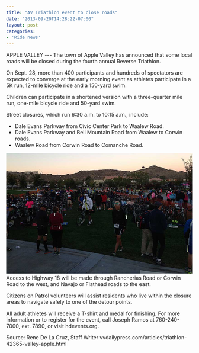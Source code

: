 ```yaml
---
title: "AV Triathlon event to close roads"
date: "2013-09-20T14:28:22-07:00"
layout: post
categories:
- 'Ride news'
---
```


APPLE VALLEY --- The town of Apple Valley has announced that some local roads will be closed during the fourth annual Reverse Triathlon.

On Sept. 28, more than 400 participants and hundreds of spectators are expected to converge at the early morning event as athletes participate in a 5K run, 12-mile bicycle ride and a 150-yard swim.

Children can participate in a shortened version with a three-quarter mile run, one-mile bicycle ride and 50-yard swim.

Street closures, which run 6:30 a.m. to 10:15 a.m., include:

- Dale Evans Parkway from Civic Center Park to Waalew Road.
- Dale Evans Parkway and Bell Mountain Road from Waalew to Corwin roads.
- Waalew Road from Corwin Road to Comanche Road.

![](/assets/img/2013/09/28-triathlon.jpg)
Access to Highway 18 will be made through Rancherias Road or Corwin Road to the west, and Navajo or Flathead roads to the east.

Citizens on Patrol volunteers will assist residents who live within the closure areas to navigate safely to one of the detour points.

All adult athletes will receive a T-shirt and medal for finishing. For more information or to register for the event, call Joseph Ramos at 760-240-7000, ext. 7890, or visit hdevents.org.

Source: Rene De La Cruz, Staff Writer
vvdailypress.com/articles/triathlon-42365-valley-apple.html